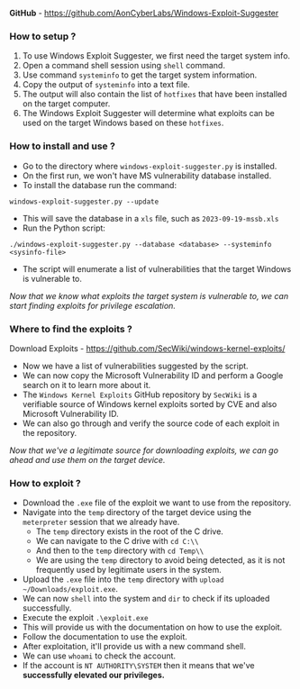 
__GitHub__ - https://github.com/AonCyberLabs/Windows-Exploit-Suggester

### How to setup ?

1. To use Windows Exploit Suggester, we first need the target system info.
2. Open a command shell session using `shell` command.
3. Use command `systeminfo` to get the target system information.
4. Copy the output of `systeminfo` into a text file. 
5. The output will also contain the list of `hotfixes` that have been installed on the target computer. 
6. The Windows Exploit Suggester will determine what exploits can be used on the target Windows based on these `hotfixes`.

### How to install and use ?

- Go to the directory where `windows-exploit-suggester.py` is installed.
- On the first run, we won't have MS vulnerability database installed.
- To install the database run the command:
```
windows-exploit-suggester.py --update
```
- This will save the database in a `xls` file, such as `2023-09-19-mssb.xls`
- Run the Python script:
```
./windows-exploit-suggester.py --database <database> --systeminfo <sysinfo-file>
```
- The script will enumerate a list of vulnerabilities that the target Windows is vulnerable to.

*Now that we know what exploits the target system is vulnerable to, we can start finding exploits for privilege escalation.*

### Where to find the exploits ?

Download Exploits - https://github.com/SecWiki/windows-kernel-exploits/

- Now we have a list of vulnerabilities suggested by the script.
- We can now copy the Microsoft Vulnerability ID and perform a Google search on it to learn more about it.
- The `Windows Kernel Exploits` GitHub repository by `SecWiki` is a verifiable source of Windows kernel exploits sorted by CVE and also Microsoft Vulnerability ID.
- We can also go through and verify the source code of each exploit in the repository. 

*Now that we've a legitimate source for downloading exploits, we can go ahead and use them on the target device.*
### How to exploit ?

- Download the `.exe` file of the exploit we want to use from the repository. 
- Navigate into the `temp` directory of the target device using the `meterpreter` session that we already have.
	+ The `temp` directory exists in the root of the C drive.
	+ We can navigate to the C drive with `cd C:\\`
	+ And then to the `temp` directory with `cd Temp\\`
	+ We are using the `temp` directory to avoid being detected, as it is not frequently used by legitimate users in the system.
- Upload the `.exe` file into the `temp` directory with `upload ~/Downloads/exploit.exe`.
- We can now `shell` into the system and `dir` to check if its uploaded successfully.
- Execute the exploit `.\exploit.exe`
- This will provide us with the documentation on how to use the exploit.
- Follow the documentation to use the exploit.
- After exploitation, it'll provide us with a new command shell.
- We can use `whoami` to check the account.
- If the account is `NT AUTHORITY\SYSTEM` then it means that we've __successfully elevated our privileges.__